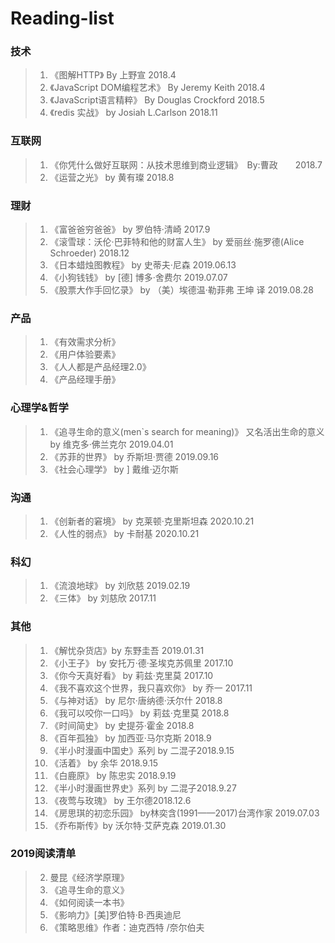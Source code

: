 # Reading-list
### 技术
> 1. 《图解HTTP》 By 上野宣 2018.4
> 2. 《JavaScript DOM编程艺术》 By Jeremy Keith 2018.4
> 3. 《JavaScript语言精粹》 By Douglas Crockford 2018.5
> 4. 《redis 实战》 by Josiah L.Carlson 2018.11

### 互联网
> 1. 《你凭什么做好互联网：从技术思维到商业逻辑》　By:曹政　　2018.7
> 2. 《运营之光》 by 黄有璨 2018.8

### 理财
> 1. 《富爸爸穷爸爸》 by 罗伯特·清崎 2017.9
> 2. 《滚雪球：沃伦·巴菲特和他的财富人生》 by 爱丽丝·施罗德(Alice Schroeder) 2018.12
> 3. 《日本蜡烛图教程》 by 史蒂夫·尼森 2019.06.13
> 4. 《小狗钱钱》 by  [德] 博多·舍费尔 2019.07.07
> 5. 《股票大作手回忆录》 by （美）埃德温·勒菲弗  王坤 译 2019.08.28

### 产品
> 1. 《有效需求分析》
> 2. 《用户体验要素》 
> 3. 《人人都是产品经理2.0》
> 4. 《产品经理手册》

### 心理学&哲学
> 1.  《追寻生命的意义(men`s search for meaning)》 又名活出生命的意义 by 维克多·佛兰克尔 2019.04.01
> 2.  《苏菲的世界》 by 乔斯坦·贾德 2019.09.16
> 3.  《社会心理学》 by ] 戴维·迈尔斯 
### 沟通
> 1.  《创新者的窘境》  by 克莱顿·克里斯坦森 2020.10.21
> 2.  《人性的弱点》    by 卡耐基 2020.10.21
### 科幻
> 1.  《流浪地球》 by 刘欣慈 2019.02.19
> 2.  《三体》 by 刘慈欣 2017.11
### 其他
> 1.  《解忧杂货店》by 东野圭吾 2019.01.31
> 2.  《小王子》 by 安托万·德·圣埃克苏佩里  2017.10
> 3.  《你今天真好看》 by 莉兹·克里莫   2017.10
> 4.  《我不喜欢这个世界，我只喜欢你》 by 乔一  2017.11
> 5.  《与神对话》 by 尼尔·唐纳德·沃尔什 2018.8
> 6.  《我可以咬你一口吗》 by 莉兹·克里莫   2018.8
> 7.  《时间简史》 by 史提芬·霍金  2018.8
> 8.  《百年孤独》 by 加西亚·马尔克斯  2018.9
> 9.  《半小时漫画中国史》系列 by 二混子2018.9.15
> 10. 《活着》 by 余华 2018.9.15
> 11. 《白鹿原》 by 陈忠实 2018.9.19
> 12. 《半小时漫画世界史》系列 by 二混子2018.9.27
> 13. 《夜莺与玫瑰》 by 王尔德2018.12.6
> 14. 《房思琪的初恋乐园》 by林奕含(1991——2017)台湾作家 2019.07.03
> 15. 《乔布斯传》by 沃尔特·艾萨克森 2019.01.30


### 2019阅读清单
> 2. 曼昆《经济学原理》
> 5. 《追寻生命的意义》
> 6. 《如何阅读一本书》
> 7. 《影响力》[美]罗伯特·B·西奥迪尼
> 8. 《策略思维》作者：迪克西特 /奈尔伯夫

